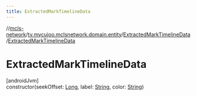 ```yaml
---
title: ExtractedMarkTimelineData
---
```

//[mcls-network](../../../index.html)/[tv.mycujoo.mclsnetwork.domain.entity](../index.html)/[ExtractedMarkTimelineData](index.html)/[ExtractedMarkTimelineData](-extracted-mark-timeline-data.html)



# ExtractedMarkTimelineData



[androidJvm]\
constructor(seekOffset: [Long](https://kotlinlang.org/api/latest/jvm/stdlib/kotlin/-long/index.html), label: [String](https://kotlinlang.org/api/latest/jvm/stdlib/kotlin/-string/index.html), color: [String](https://kotlinlang.org/api/latest/jvm/stdlib/kotlin/-string/index.html))




